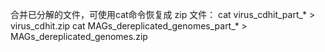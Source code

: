 合并已分解的文件，可使用cat命令恢复成 zip 文件：
cat virus_cdhit_part_* > virus_cdhit.zip
cat MAGs_dereplicated_genomes_part_* > MAGs_dereplicated_genomes.zip
